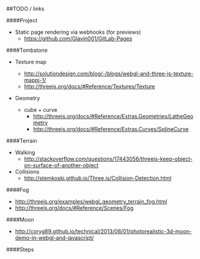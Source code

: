 ##TODO / links

####Project
- Static page rendering via webhooks (for previews)
    + https://github.com/Glavin001/GitLab-Pages

####Tombstone
- Texture map
    + http://solutiondesign.com/blog/-/blogs/webgl-and-three-js-texture-mappi-1/
    + http://threejs.org/docs/#Reference/Textures/Texture

- Geometry
    + cube + curve
        * http://threejs.org/docs/#Reference/Extras.Geometries/LatheGeometry
        * http://threejs.org/docs/#Reference/Extras.Curves/SplineCurve

####Terrain
- Walking
    + http://stackoverflow.com/questions/17443056/threejs-keep-object-on-surface-of-another-object
- Collisions
    + http://stemkoski.github.io/Three.js/Collision-Detection.html

####Fog
- http://threejs.org/examples/webgl_geometry_terrain_fog.html
- http://threejs.org/docs/#Reference/Scenes/Fog

####Moon
- http://coryg89.github.io/technical/2013/06/01/photorealistic-3d-moon-demo-in-webgl-and-javascript/

####Steps

